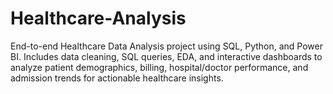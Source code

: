 # Healthcare-Analysis
End-to-end Healthcare Data Analysis project using SQL, Python, and Power BI. Includes data cleaning, SQL queries, EDA, and interactive dashboards to analyze patient demographics, billing, hospital/doctor performance, and admission trends for actionable healthcare insights.
